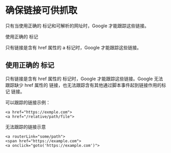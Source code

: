 # 确保链接可供抓取

只有当使用正确的 <a> 标记和可解析的网址时，Google 才能跟踪这些链接。

使用正确的 <a> 标记

只有链接是含有 href 属性的 a 标记时，Google 才能跟踪这些链接。

## 使用正确的 <a> 标记

只有链接是含有 href 属性的 <a> 标记时，Google 才能跟踪这些链接。Google 无法跟踪缺少 href 属性的 <a> 链接，也无法跟踪含有其他通过脚本事件起到链接作用的标记 <a> 链接。

可以跟踪的链接示例：
```
<a href="https://exmple.com">
<a href="/relative/path/file">
```

无法跟踪的链接示意
```
<a routerLink="some/path">
<span href="https://example.com">
<a onclick="goto('https://example.com')">
```